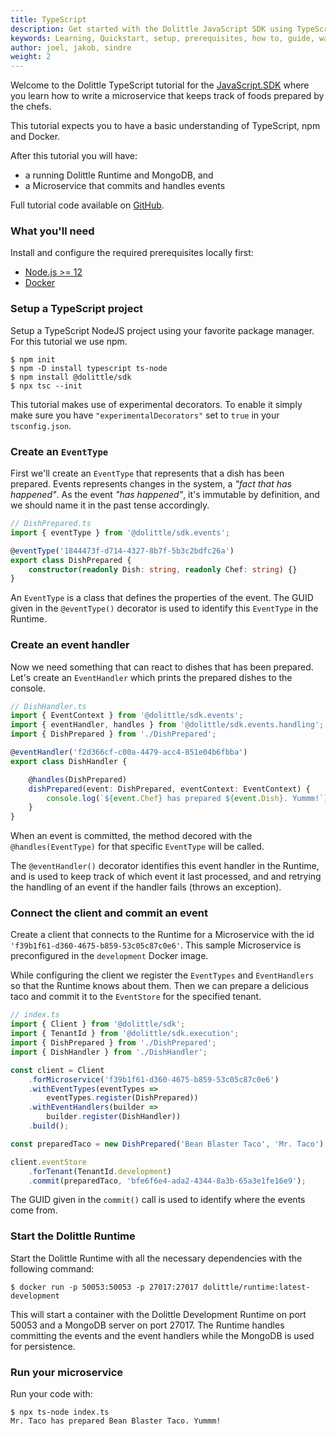 ```yaml
---
title: TypeScript
description: Get started with the Dolittle JavaScript SDK using TypeScript
keywords: Learning, Quickstart, setup, prerequisites, how to, guide, walkthrough, typescript, javascript
author: joel, jakob, sindre
weight: 2
---
```


Welcome to the Dolittle TypeScript tutorial for the [JavaScript.SDK](https://github.com/dolittle/javaScript.SDK/) where you learn how to write a microservice that keeps track of foods prepared by the chefs.

This tutorial expects you to have a basic understanding of TypeScript, npm and Docker.

After this tutorial you will have:

* a running Dolittle Runtime and MongoDB, and
* a Microservice that commits and handles events

Full tutorial code available on [GitHub](https://github.com/dolittle/JavaScript.SDK/tree/master/Samples/Kitchen).

### What you'll need
Install and configure the required prerequisites locally first:

* [Node.js >= 12](https://nodejs.org/en/download/)
* [Docker](https://www.docker.com/products/docker-desktop)

### Setup a TypeScript project
Setup a TypeScript NodeJS project using your favorite package manager. For this tutorial we use npm.

```shell
$ npm init
$ npm -D install typescript ts-node
$ npm install @dolittle/sdk
$ npx tsc --init
```

This tutorial makes use of experimental decorators. To enable it simply make sure you have `"experimentalDecorators"` set to `true` in your `tsconfig.json`.

### Create an `EventType`
First we'll create an `EventType` that represents that a dish has been prepared. Events represents changes in the system, a _"fact that has happened"_. As the event _"has happened"_, it's immutable by definition, and we should name it in the past tense accordingly.

```typescript
// DishPrepared.ts
import { eventType } from '@dolittle/sdk.events';

@eventType('1844473f-d714-4327-8b7f-5b3c2bdfc26a')
export class DishPrepared {
    constructor(readonly Dish: string, readonly Chef: string) {}
}
```

An `EventType` is a class that defines the properties of the event. The GUID given in the `@eventType()` decorator is used to identify this `EventType` in the Runtime.

### Create an event handler
Now we need something that can react to dishes that has been prepared. Let's create an `EventHandler` which prints the prepared dishes to the console.

```typescript
// DishHandler.ts
import { EventContext } from '@dolittle/sdk.events';
import { eventHandler, handles } from '@dolittle/sdk.events.handling';
import { DishPrepared } from './DishPrepared';

@eventHandler('f2d366cf-c00a-4479-acc4-851e04b6fbba')
export class DishHandler {

    @handles(DishPrepared)
    dishPrepared(event: DishPrepared, eventContext: EventContext) {
        console.log(`${event.Chef} has prepared ${event.Dish}. Yummm!`);
    }
}
```

When an event is committed, the method decored with the `@handles(EventType)` for that specific `EventType` will be called.

The `@eventHandler()` decorator identifies this event handler in the Runtime, and is used to keep track of which event it last processed, and and retrying the handling of an event if the handler fails (throws an exception).

### Connect the client and commit an event
Create a client that connects to the Runtime for a Microservice with the id `'f39b1f61-d360-4675-b859-53c05c87c0e6'`. This sample Microservice is preconfigured in the `development` Docker image.

While configuring the client we register the `EventTypes` and `EventHandlers` so that the Runtime knows about them. Then we can prepare a delicious taco and commit it to the `EventStore` for the specified tenant.

```typescript
// index.ts
import { Client } from '@dolittle/sdk';
import { TenantId } from '@dolittle/sdk.execution';
import { DishPrepared } from './DishPrepared';
import { DishHandler } from './DishHandler';

const client = Client
    .forMicroservice('f39b1f61-d360-4675-b859-53c05c87c0e6')
    .withEventTypes(eventTypes =>
        eventTypes.register(DishPrepared))
    .withEventHandlers(builder =>
        builder.register(DishHandler))
    .build();

const preparedTaco = new DishPrepared('Bean Blaster Taco', 'Mr. Taco');

client.eventStore
    .forTenant(TenantId.development)
    .commit(preparedTaco, 'bfe6f6e4-ada2-4344-8a3b-65a3e1fe16e9');
```

The GUID given in the `commit()` call is used to identify where the events come from.

### Start the Dolittle Runtime
Start the Dolittle Runtime with all the necessary dependencies with the following command:

```shell
$ docker run -p 50053:50053 -p 27017:27017 dolittle/runtime:latest-development
```

This will start a container with the Dolittle Development Runtime on port 50053 and a MongoDB server on port 27017.
The Runtime handles committing the events and the event handlers while the MongoDB is used for persistence.

### Run your microservice
Run your code with:

```shell
$ npx ts-node index.ts
Mr. Taco has prepared Bean Blaster Taco. Yummm!
```
